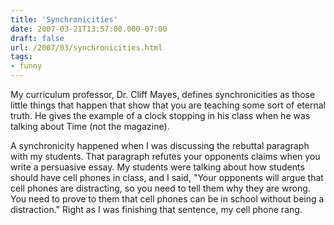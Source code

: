 ```yaml
---
title: 'Synchronicities'
date: 2007-03-21T13:57:00.000-07:00
draft: false
url: /2007/03/synchronicities.html
tags: 
- funny
---
```


My curriculum professor, Dr. Cliff Mayes, defines synchronicities as those little things that happen that show that you are teaching some sort of eternal truth. He gives the example of a clock stopping in his class when he was talking about Time (not the magazine).  
  
A synchronicity happened when I was discussing the rebuttal paragraph with my students. That paragraph refutes your opponents claims when you write a persuasive essay. My students were talking about how students should have cell phones in class, and I said, "Your opponents will argue that cell phones are distracting, so you need to tell them why they are wrong. You need to prove to them that cell phones can be in school without being a distraction." Right as I was finishing that sentence, my cell phone rang.